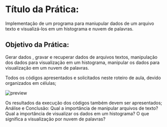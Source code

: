 # Título da Prática:

Implementação de um programa para maniupular dados de um arquivo texto e visualizá-los em um histograma e nuvem de palavras.

## Objetivo da Prática:

Gerar dados , gravar e recuperar dados de arquivos textos, manipulação dos dados para visualização em um histograma, manipular os dados para visualização em um nuvem de palavras.

Todos os códigos apresentados e solicitados neste roteiro de aula, devido organizados em células;

![preview](./pasta/importando_as_bibliotecas.jpg)

Os resultados da execução dos códigos também devem ser apresentados;
Análise e Conclusão:
Qual a importância de manipular arquivos de texto?
Qual a importância de visualizar os dados em um histograma?
O que significa a visualização por nuvem de palavras?

